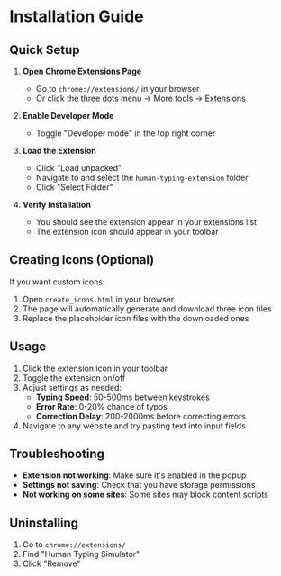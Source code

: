 # Installation Guide

## Quick Setup

1. **Open Chrome Extensions Page**
   - Go to `chrome://extensions/` in your browser
   - Or click the three dots menu → More tools → Extensions

2. **Enable Developer Mode**
   - Toggle "Developer mode" in the top right corner

3. **Load the Extension**
   - Click "Load unpacked"
   - Navigate to and select the `human-typing-extension` folder
   - Click "Select Folder"

4. **Verify Installation**
   - You should see the extension appear in your extensions list
   - The extension icon should appear in your toolbar

## Creating Icons (Optional)

If you want custom icons:

1. Open `create_icons.html` in your browser
2. The page will automatically generate and download three icon files
3. Replace the placeholder icon files with the downloaded ones

## Usage

1. Click the extension icon in your toolbar
2. Toggle the extension on/off
3. Adjust settings as needed:
   - **Typing Speed**: 50-500ms between keystrokes
   - **Error Rate**: 0-20% chance of typos
   - **Correction Delay**: 200-2000ms before correcting errors
4. Navigate to any website and try pasting text into input fields

## Troubleshooting

- **Extension not working**: Make sure it's enabled in the popup
- **Settings not saving**: Check that you have storage permissions
- **Not working on some sites**: Some sites may block content scripts

## Uninstalling

1. Go to `chrome://extensions/`
2. Find "Human Typing Simulator"
3. Click "Remove"
